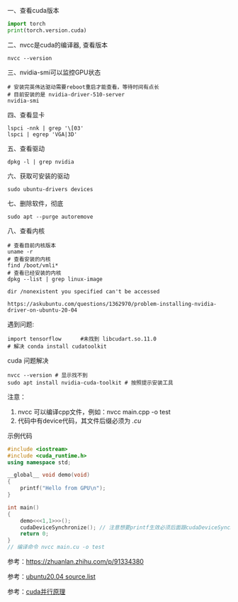 一、查看cuda版本

```python
import torch
print(torch.version.cuda)
```

二、nvcc是cuda的编译器, 查看版本
```shell
nvcc --version
```

三、nvidia-smi可以监控GPU状态

```shell
# 安装完英伟达驱动需要reboot重启才能查看，等待时间有点长
# 目前安装的是 nvidia-driver-510-server
nvidia-smi
```

四、查看显卡

```shell
lspci -nnk | grep '\[03'
lspci | egrep 'VGA|3D'
```

五、查看驱动

```shell
dpkg -l | grep nvidia
```

六、获取可安装的驱动

```shell
sudo ubuntu-drivers devices
```

七、删除软件，彻底

```shell
sudo apt --purge autoremove
```

八、查看内核

```shell
# 查看目前内核版本
uname -r
# 查看安装的内核
find /boot/vmli*
# 查看已经安装的内核
dpkg --list | grep linux-image

dir /nonexistent you specified can't be accessed

https://askubuntu.com/questions/1362970/problem-installing-nvidia-driver-on-ubuntu-20-04
```

遇到问题:

```
import tensorflow      #未找到 libcudart.so.11.0
# 解决 conda install cudatoolkit
```

cuda 问题解决

```shell
nvcc --version # 显示找不到
sudo apt install nvidia-cuda-toolkit # 按照提示安装工具
```

注意：

1. nvcc 可以编译cpp文件，例如：nvcc main.cpp -o test
2. 代码中有device代码，其文件后缀必须为 *.cu*

示例代码

```c++
#include <iostream>
#include <cuda_runtime.h>
using namespace std;

__global__ void demo(void)
{
	printf("Hello from GPU\n");
}

int main()
{
	demo<<<1,1>>>();
	cudaDeviceSynchronize(); // 注意想要printf生效必须后面跟cudaDeviceSynchronize
	return 0;
}
// 编译命令 nvcc main.cu -o test
```

参考：https://zhuanlan.zhihu.com/p/91334380

参考：[ubuntu20.04 source.list](https://gist.github.com/ishad0w/788555191c7037e249a439542c53e170)

参考：[cuda并行原理](https://developer.nvidia.com/blog/even-easier-introduction-cuda/)
